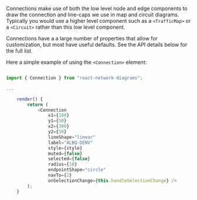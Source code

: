 Connections make use of both the low level node and edge components to draw the connection and line-caps we use in map and circuit diagrams. Typically you would use a higher level component such as a `<TrafficMap>` or a `<Circuit>` rather than this low level component.

Connections have a a large number of properties that allow for customization, but most have useful defaults. See the API details below for the full list.

Here a simple example of using the `<Connection>` element:

```js

import { Connection } from "react-network-diagrams";

...

    render() {
        return (
            <Connection
                x1={100}
                y1={50}
                x2={300}
                y2={50}
                lineShape="linear"
                label="ALBQ-DENV"
                style={style}
                muted={false}
                selected={false}
                radius={10}
                endpointShape="circle"
                navTo={2}
                onSelectionChange={this.handleSelectionChange} />
        );
    }

```
